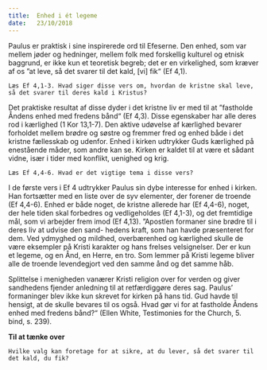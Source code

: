 ```yaml
---
title:  Enhed i ét legeme
date:   23/10/2018
---
```


Paulus er praktisk i sine inspirerede ord til Efeserne. Den enhed, som var mellem jøder og hedninger, mellem folk med forskellig kulturel og etnisk baggrund, er ikke kun et teoretisk begreb; det er en virkelighed, som kræver af os ”at leve, så det svarer til det kald, [vi] fik“ (Ef 4,1).

`Læs Ef 4,1-3. Hvad siger disse vers om, hvordan de kristne skal leve, så det svarer til deres kald i Kristus?`

Det praktiske resultat af disse dyder i det kristne liv er med til at ”fastholde Åndens enhed med fredens bånd“ (Ef 4,3). Disse egenskaber har alle deres rod i kærlighed (1 Kor 13,1-7). Den aktive udøvelse af kærlighed bevarer forholdet mellem brødre og søstre  og fremmer fred og enhed både i det kristne fællesskab og udenfor. Enhed i kirken udtrykker Guds kærlighed på enestående måder, som andre kan se. Kirken er kaldet til at være et sådant vidne, især i tider med konflikt, uenighed og krig.

`Læs Ef 4,4-6. Hvad er det vigtige tema i disse vers?`

I de første vers i Ef 4 udtrykker Paulus sin dybe interesse for enhed i kirken. Han fortsætter med en liste over de syv elementer, der forener de troende (Ef 4,4-6). Enhed er både noget, de kristne allerede har (Ef 4,4-6), noget, der hele tiden skal forbedres og vedligeholdes  (Ef 4,1-3), og det fremtidige mål, som vi arbejder frem imod (Ef 4,13). ”Apostlen formaner sine brødre til i deres liv at udvise den sand-
hedens kraft, som han havde præsenteret for dem. Ved ydmyghed og mildhed, overbærenhed og kærlighed skulle de være eksempler på Kristi karakter og hans frelses velsignelser. Der er kun et legeme, og en Ånd, en Herre, en tro. Som lemmer på Kristi legeme bliver alle de troende levendegjort ved den samme ånd og det samme håb.

Splittelse i menigheden vanærer Kristi religion over for verden og giver sandhedens fjender anledning til at retfærdiggøre deres sag. Paulus’ formaninger blev ikke kun skrevet for kirken på hans tid. Gud havde til hensigt, at de skulle bevares til os også. Hvad gør vi for at fastholde Åndens enhed med fredens bånd?“ (Ellen White, Testimonies for the Church, 5. bind, s. 239).

**Til at tænke over**

`Hvilke valg kan foretage for at sikre, at du lever, så det svarer til det kald, du fik?`
